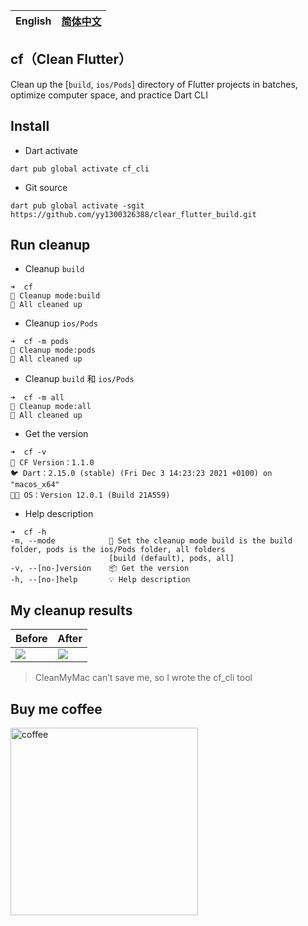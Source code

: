 | English | [简体中文](README-zh_CN.md) |
|-------|-------|

## cf（Clean Flutter）

Clean up the [`build`, `ios/Pods`] directory of Flutter projects in batches, optimize computer space, and practice Dart CLI

## Install

- Dart activate

```
dart pub global activate cf_cli
```

- Git source

```
dart pub global activate -sgit https://github.com/yy1300326388/clear_flutter_build.git
```


## Run cleanup

- Cleanup `build` 

```
➜  cf
🚀 Cleanup mode:build
🎉 All cleaned up
```

- Cleanup `ios/Pods`

```
➜  cf -m pods
🚀 Cleanup mode:pods
🎉 All cleaned up
```

- Cleanup `build` 和 `ios/Pods`

```
➜  cf -m all
🚀 Cleanup mode:all
🎉 All cleaned up
```

- Get the version

```
➜  cf -v
🚀 CF Version：1.1.0
🐦 Dart：2.15.0 (stable) (Fri Dec 3 14:23:23 2021 +0100) on "macos_x64"
🧑‍💻 OS：Version 12.0.1 (Build 21A559)
```

- Help description

```
➜  cf -h
-m, --mode            🚀 Set the cleanup mode build is the build folder, pods is the ios/Pods folder, all folders
                      [build (default), pods, all]
-v, --[no-]version    📦️ Get the version
-h, --[no-]help       💡 Help description
```

## My cleanup results

|Before|After|
|--|--|
|![](https://user-images.githubusercontent.com/8764899/146867779-b0e86b0a-6e7f-473a-b4e1-d69fbfd5bc3c.png)|![](https://user-images.githubusercontent.com/8764899/146867789-b5284afa-c016-4727-a0a9-723ee3616c8f.png)|

> CleanMyMac can’t save me, so I wrote the cf_cli tool

## Buy me coffee

<a href="https://raw.githubusercontent.com/yy1300326388/yy1300326388/main/images/pay_qr_code/pay_qr_code.png">
    <img width="300" alt="coffee" src="https://raw.githubusercontent.com/yy1300326388/yy1300326388/main/images/pay_qr_code/pay_qr_code.png">
</a>
